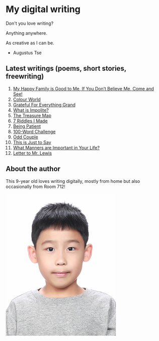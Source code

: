 # My digital writing

Don't you love writing?

Anything anywhere.

As creative as I can be.

- Augustus Tse

## Latest writings (poems, short stories, freewriting)

1. [My Happy Family is Good to Me, If You Don’t Believe Me, Come and See!](articles/20210927-my-happy-family)
1. [Colour World](articles/20210927-colour-world)
1. [Grateful For Everything Grand](articles/20210927-grateful-for-everything-grand)
1. [What is Impolite?](articles/20210927-what-is-impolite) 
1. [The Treasure Map](articles/20210926-treasure-map)
1. [7 Riddles I Made](articles/20210926-riddles)
1. [Being Patient](articles/20210927-being-patient)
1. [100-Word Challenge](articles/20210927-100-word-challenge)
1. [Odd Couple](articles/20210927-odd-couple)
1. [This is Just to Say](articles/20210927-just-to-say)
1. [What Manners are Important in Your Life?](articles/20210927-what-manners-are-important-in-your-life)
1. [Letter to Mr. Lewis](articles/20210927-letter)

## About the author

This 9-year old loves writing digitally, mostly from home
but also occasionally from Room 712!

![Myself](/images/photo.jpg "Photo of me")
